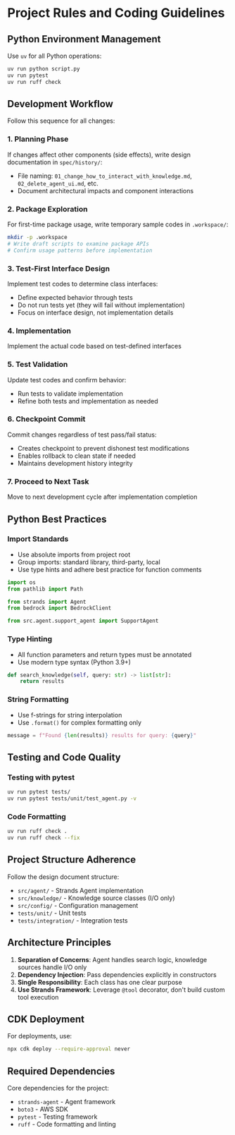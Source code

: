 # Project Rules and Coding Guidelines

## Python Environment Management

Use `uv` for all Python operations:
```bash
uv run python script.py
uv run pytest
uv run ruff check
```

## Development Workflow

Follow this sequence for all changes:

### 1. Planning Phase
If changes affect other components (side effects), write design documentation in `spec/history/`:
- File naming: `01_change_how_to_interact_with_knowledge.md`, `02_delete_agent_ui.md`, etc.
- Document architectural impacts and component interactions

### 2. Package Exploration
For first-time package usage, write temporary sample codes in `.workspace/`:
```bash
mkdir -p .workspace
# Write draft scripts to examine package APIs
# Confirm usage patterns before implementation
```

### 3. Test-First Interface Design
Implement test codes to determine class interfaces:
- Define expected behavior through tests
- Do not run tests yet (they will fail without implementation)
- Focus on interface design, not implementation details

### 4. Implementation
Implement the actual code based on test-defined interfaces

### 5. Test Validation
Update test codes and confirm behavior:
- Run tests to validate implementation
- Refine both tests and implementation as needed

### 6. Checkpoint Commit
Commit changes regardless of test pass/fail status:
- Creates checkpoint to prevent dishonest test modifications
- Enables rollback to clean state if needed
- Maintains development history integrity

### 7. Proceed to Next Task
Move to next development cycle after implementation completion

## Python Best Practices

### Import Standards
- Use absolute imports from project root
- Group imports: standard library, third-party, local
- Use type hints and adhere best practice for function comments

```python
import os
from pathlib import Path

from strands import Agent
from bedrock import BedrockClient

from src.agent.support_agent import SupportAgent
```

### Type Hinting
- All function parameters and return types must be annotated
- Use modern type syntax (Python 3.9+)

```python
def search_knowledge(self, query: str) -> list[str]:
    return results
```

### String Formatting
- Use f-strings for string interpolation
- Use `.format()` for complex formatting only

```python
message = f"Found {len(results)} results for query: {query}"
```

## Testing and Code Quality

### Testing with pytest
```bash
uv run pytest tests/
uv run pytest tests/unit/test_agent.py -v
```

### Code Formatting
```bash
uv run ruff check .
uv run ruff check --fix
```

## Project Structure Adherence

Follow the design document structure:
- `src/agent/` - Strands Agent implementation
- `src/knowledge/` - Knowledge source classes (I/O only)
- `src/config/` - Configuration management
- `tests/unit/` - Unit tests
- `tests/integration/` - Integration tests

## Architecture Principles

1. **Separation of Concerns**: Agent handles search logic, knowledge sources handle I/O only
2. **Dependency Injection**: Pass dependencies explicitly in constructors
3. **Single Responsibility**: Each class has one clear purpose
4. **Use Strands Framework**: Leverage `@tool` decorator, don't build custom tool execution

## CDK Deployment

For deployments, use:
```bash
npx cdk deploy --require-approval never
```

## Required Dependencies

Core dependencies for the project:
- `strands-agent` - Agent framework
- `boto3` - AWS SDK
- `pytest` - Testing framework
- `ruff` - Code formatting and linting
